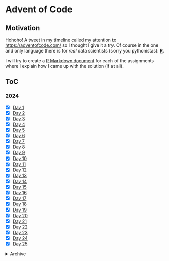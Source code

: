 # Advent of Code
 
## Motivation

Hohoho! A tweet in my timeline called my attention to https://adventofcode.com/ so I
thought I give it a try. Of course in the one and only language there is for *real*
data scientists (sorry you pythonistas): **[R](https://cran.r-project.org/)**.

I will try to create a [R Markdown document](https://rmarkdown.rstudio.com/) for each 
of the assignments where I explain how I came up with the solution (if at all).

## ToC

### 2024

- [x] [Day 1](https://thothal.github.io/AoC/2024_task1.html)
- [x] [Day 2](https://thothal.github.io/AoC/2024_task2.html)
- [x] [Day 3](https://thothal.github.io/AoC/2024_task3.html)
- [x] [Day 4](https://thothal.github.io/AoC/2024_task4.html)
- [x] [Day 5](https://thothal.github.io/AoC/2024_task5.html)
- [x] [Day 6](https://thothal.github.io/AoC/2024_task6.html)
- [x] [Day 7](https://thothal.github.io/AoC/2024_task7.html)
- [x] [Day 8](https://thothal.github.io/AoC/2024_task8.html)
- [x] [Day 9](https://thothal.github.io/AoC/2024_task9.html)
- [x] [Day 10](https://thothal.github.io/AoC/2024_task10.html)
- [x] [Day 11](https://thothal.github.io/AoC/2024_task11.html)
- [x] [Day 12](https://thothal.github.io/AoC/2024_task12.html)
- [x] [Day 13](https://thothal.github.io/AoC/2024_task13.html)
- [x] [Day 14](https://thothal.github.io/AoC/2024_task14.html)
- [x] [Day 15](https://thothal.github.io/AoC/2024_task15.html)
- [x] [Day 16](https://thothal.github.io/AoC/2024_task16.html)
- [x] [Day 17](https://thothal.github.io/AoC/2024_task17.html)
- [x] [Day 18](https://thothal.github.io/AoC/2024_task18.html)
- [x] [Day 19](https://thothal.github.io/AoC/2024_task19.html)
- [x] [Day 20](https://thothal.github.io/AoC/2024_task20.html)
- [x] [Day 21](https://thothal.github.io/AoC/2024_task21.html)
- [x] [Day 22](https://thothal.github.io/AoC/2024_task22.html)
- [x] [Day 23](https://thothal.github.io/AoC/2024_task23.html)
- [x] [Day 24](https://thothal.github.io/AoC/2024_task24.html)
- [x] [Day 25](https://thothal.github.io/AoC/2024_task25.html)

<details>
<summary> Archive</summary>

### 2021

- [x] [Day 1](https://thothal.github.io/AoC/2021_task1.html)
- [x] [Day 2](https://thothal.github.io/AoC/2021_task2.html)
- [x] [Day 3](https://thothal.github.io/AoC/2021_task3.html)
- [x] [Day 4](https://thothal.github.io/AoC/2021_task4.html)
- [x] [Day 5](https://thothal.github.io/AoC/2021_task5.html)
- [x] [Day 6](https://thothal.github.io/AoC/2021_task6.html)
- [x] [Day 7](https://thothal.github.io/AoC/2021_task7.html)
- [x] [Day 8](https://thothal.github.io/AoC/2021_task8.html)
- [x] [Day 9](https://thothal.github.io/AoC/2021_task9.html)
- [x] [Day 10](https://thothal.github.io/AoC/2021_task10.html)
- [x] [Day 11](https://thothal.github.io/AoC/2021_task11.html)
- [x] [Day 12](https://thothal.github.io/AoC/2021_task12.html)
- [x] [Day 13](https://thothal.github.io/AoC/2021_task13.html)
- [x] [Day 14](https://thothal.github.io/AoC/2021_task14.html)
- [x] [Day 15](https://thothal.github.io/AoC/2021_task15.html)
- [x] [Day 16](https://thothal.github.io/AoC/2021_task16.html)
- [x] [Day 17](https://thothal.github.io/AoC/2021_task17.html)
- [x] [Day 18](https://thothal.github.io/AoC/2021_task18.html)
- [x] [Day 19](https://thothal.github.io/AoC/2021_task19.html)
- [x] [Day 20](https://thothal.github.io/AoC/2021_task20.html)
- [x] [Day 21](https://thothal.github.io/AoC/2021_task21.html)
- [x] [Day 22](https://thothal.github.io/AoC/2021_task22.html)
- [x] [Day 23](https://thothal.github.io/AoC/2021_task23.html)
- [x] [Day 24](https://thothal.github.io/AoC/2021_task24.html)
- [x] [Day 25](https://thothal.github.io/AoC/2021_task25.html)

### 2016

- [x] [Day 1](https://thothal.github.io/AoC/2016_task1.html)
- [x] [Day 2](https://thothal.github.io/AoC/2016_task2.html)
- [x] [Day 3](https://thothal.github.io/AoC/2016_task3.html)
- [x] [Day 4](https://thothal.github.io/AoC/2016_task4.html)
- [x] [Day 5](https://thothal.github.io/AoC/2016_task5.html)
- [x] [Day 6](https://thothal.github.io/AoC/2016_task6.html)
- [x] [Day 7](https://thothal.github.io/AoC/2016_task7.html)
- [x] [Day 8](https://thothal.github.io/AoC/2016_task8.html)
- [x] [Day 9](https://thothal.github.io/AoC/2016_task9.html)
- [x] [Day 10](https://thothal.github.io/AoC/2016_task10.html)
- [ ] Day 11
- [ ] Day 12
- [ ] Day 13
- [ ] Day 14
- [ ] Day 15
- [ ] Day 16
- [ ] Day 17
- [ ] Day 18
- [ ] Day 19
- [ ] Day 20
- [ ] Day 21
- [ ] Day 22
- [ ] Day 23
- [ ] Day 24
- [ ] Day 25

### 2015

- [x] [Day 1](https://thothal.github.io/AoC/2015_task1.html)
- [x] [Day 2](https://thothal.github.io/AoC/2015_task2.html)
- [x] [Day 3](https://thothal.github.io/AoC/2015_task3.html)
- [x] [Day 4](https://thothal.github.io/AoC/2015_task4.html)
- [x] [Day 5](https://thothal.github.io/AoC/2015_task5.html)
- [x] [Day 6](https://thothal.github.io/AoC/2015_task6.html)
- [x] [Day 7](https://thothal.github.io/AoC/2015_task7.html)
- [x] [Day 8](https://thothal.github.io/AoC/2015_task8.html)
- [x] [Day 9](https://thothal.github.io/AoC/2015_task9.html)
- [x] [Day 10](https://thothal.github.io/AoC/2015_task10.html)
- [x] [Day 11](https://thothal.github.io/AoC/2015_task11.html)
- [x] [Day 12](https://thothal.github.io/AoC/2015_task12.html)
- [x] [Day 13](https://thothal.github.io/AoC/2015_task13.html)
- [x] [Day 14](https://thothal.github.io/AoC/2015_task14.html)
- [x] [Day 15](https://thothal.github.io/AoC/2015_task15.html)
- [x] [Day 16](https://thothal.github.io/AoC/2015_task16.html)
- [x] [Day 17](https://thothal.github.io/AoC/2015_task17.html)
- [x] [Day 18](https://thothal.github.io/AoC/2015_task18.html)
- [x] [Day 19](https://thothal.github.io/AoC/2015_task19.html)
- [x] [Day 20](https://thothal.github.io/AoC/2015_task20.html)
- [x] [Day 21](https://thothal.github.io/AoC/2015_task21.html)
- [x] [Day 22](https://thothal.github.io/AoC/2015_task22.html)
- [x] [Day 23](https://thothal.github.io/AoC/2015_task23.html)
- [x] [Day 24](https://thothal.github.io/AoC/2015_task24.html)
- [x] [Day 25](https://thothal.github.io/AoC/2015_task25.html)

</details>
